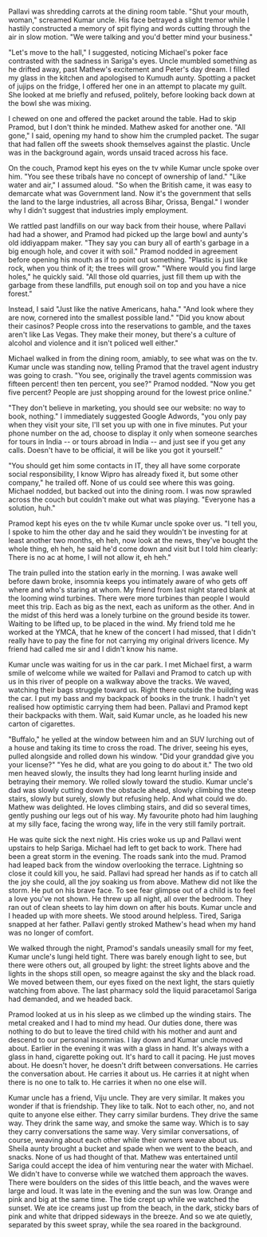 Pallavi was shredding carrots at the dining room table. "Shut your mouth, woman," screamed Kumar uncle. His face betrayed a slight tremor while I hastily constructed a memory of spit flying and words cutting through the air in slow motion. "We were talking and you'd better mind your business." 

"Let's move to the hall," I suggested, noticing Michael's poker face contrasted with the sadness in Sariga's eyes. Uncle mumbled something as he drifted away, past Mathew's excitement and Peter's day dream. I filled my glass in the kitchen and apologised to Kumudh aunty. Spotting a packet of jujips on the fridge, I offered her one in an attempt to placate my guilt. She looked at me briefly and refused, politely, before looking back down at the bowl she was mixing. 

I chewed on one and offered the packet around the table. Had to skip Pramod, but I don't think he minded. Mathew asked for another one. "All gone," I said, opening my hand to show him the crumpled packet. The sugar that had fallen off the sweets shook themselves against the plastic. Uncle was in the background again, words unsaid traced across his face.

On the couch, Pramod kept his eyes on the tv while Kumar uncle spoke over him. "You see these tribals have no concept of ownership of land." "Like water and air," I assumed aloud. "So when the British came, it was easy to demarcate what was Government land. Now it's the government that sells the land to the large industries, all across Bihar, Orissa, Bengal." I wonder why I didn't suggest that industries imply employment.

We rattled past landfills on our way back from their house, where Pallavi had had a shower, and Pramod had picked up the large bowl and aunty's old iddiyappam maker. "They say you can bury all of earth's garbage in a big enough hole, and cover it with soil." Pramod nodded in agreement before opening his mouth as if to point out something. "Plastic is just like rock, when you think of it; the trees will grow." "Where would you find large holes," he quickly said. "All those old quarries, just fill them up with the garbage from these landfills, put enough soil on top and you have a nice forest."

Instead, I said "Just like the native Americans, haha." "And look where they are now, cornered into the smallest possible land." "Did you know about their casinos? People cross into the reservations to gamble, and the taxes aren't like Las Vegas. They make their money, but there's a culture of alcohol and violence and it isn't policed well either."

Michael walked in from the dining room, amiably, to see what was on the tv. Kumar uncle was standing now, telling Pramod that the travel agent industry was going to crash. "You see, originally the travel agents commission was fifteen percent! then ten percent, you see?" Pramod nodded. "Now you get five percent? People are just shopping around for the lowest price online."

"They don't believe in marketing, you should see our website: no way to book, nothing." I immediately suggested Google Adwords, "you only pay when they visit your site, I'll set you up with one in five minutes. Put your phone number on the ad, choose to display it only when someone searches for tours in India -- or tours abroad in India -- and just see if you get any calls. Doesn't have to be official, it will be like you got it yourself."

"You should get him some contacts in IT, they all have some corporate social responsibility, I know Wipro has already fixed it, but some other company," he trailed off. None of us could see where this was going. Michael nodded, but backed out into the dining room. I was now sprawled across the couch but couldn't make out what was playing. "Everyone has a solution, huh."

Pramod kept his eyes on the tv while Kumar uncle spoke over us. "I tell you, I spoke to him the other day and he said they wouldn't be investing for at least another two months, eh heh, now look at the news, they've bought the whole thing, eh heh, he said he'd come down and visit but I told him clearly: There is no ac at home, I will not allow it, eh heh."

The train pulled into the station early in the morning. I was awake well before dawn broke, insomnia keeps you intimately aware of who gets off where and who's staring at whom. My friend from last night stared blank at the looming wind turbines. There were more turbines than people I would meet this trip. Each as big as the next, each as uniform as the other. And in the midst of this herd was a lonely turbine on the ground beside its tower. Waiting to be lifted up, to be placed in the wind. My friend told me he worked at the YMCA, that he knew of the concert I had missed, that I didn't really have to pay the fine for not carrying my original drivers licence. My friend had called me sir and I didn't know his name. 

Kumar uncle was waiting for us in the car park. I met Michael first, a warm smile of welcome while we waited for Pallavi and Pramod to catch up with us in this river of people on a walkway above the tracks. We waved, watching their bags struggle toward us. Right there outside the building was the car. I put my bass and my backpack of books in the trunk. I hadn't yet realised how optimistic carrying them had been. Pallavi and Pramod kept their backpacks with them. Wait, said Kumar uncle, as he loaded his new carton of cigarettes. 

"Buffalo," he yelled at the window between him and an SUV lurching out of a house and taking its time to cross the road. The driver, seeing his eyes, pulled alongside and rolled down his window. "Did your granddad give you your license?" "Yes he did, what are you going to do about it." The two old men heaved slowly, the insults they had long learnt hurling inside and betraying their memory. We rolled slowly toward the studio. Kumar uncle's dad was slowly cutting down the obstacle ahead, slowly climbing the steep stairs, slowly but surely, slowly but refusing help. And what could we do. Mathew was delighted. He loves climbing stairs, and did so several times, gently pushing our legs out of his way. My favourite photo had him laughing at my silly face, facing the wrong way, life in the very still family portrait. 

He was quite sick the next night. His cries woke us up and Pallavi went upstairs to help Sariga. Michael had left to get back to work. There had been a great storm in the evening. The roads sank into the mud. Pramod had leaped back from the window overlooking the terrace. Lightning so close it could kill you, he said. Pallavi had spread her hands as if to catch all the joy she could, all the joy soaking us from above. Mathew did not like the storm. He put on his brave face. To see fear glimpse out of a child is to feel a love you've not shown. He threw up all night, all over the bedroom. They ran out of clean sheets to lay him down on after his bouts. Kumar uncle and I headed up with more sheets. We stood around helpless. Tired, Sariga snapped at her father. Pallavi gently stroked Mathew's head when my hand was no longer of comfort. 

We walked through the night, Pramod's sandals uneasily small for my feet, Kumar uncle's lungi held tight. There was barely enough light to see, but there were others out, all grouped by light: the street lights above and the lights in the shops still open, so meagre against the sky and the black road. We moved between them, our eyes fixed on the next light, the stars quietly watching from above. The last pharmacy sold the liquid paracetamol Sariga had demanded, and we headed back. 

Pramod looked at us in his sleep as we climbed up the winding stairs. The metal creaked and I had to mind my head. Our duties done, there was nothing to do but to leave the tired child with his mother and aunt and descend to our personal insomnias. I lay down and Kumar uncle moved about. Earlier in the evening it was with a glass in hand. It's always with a glass in hand, cigarette poking out. It's hard to call it pacing. He just moves about. He doesn't hover, he doesn't drift between conversations. He carries the conversation about. He carries it about us. He carries it at night when there is no one to talk to. He carries it when no one else will.

Kumar uncle has a friend, Viju uncle. They are very similar. It makes you wonder if that is friendship. They like to talk. Not to each other, no, and not quite to anyone else either. They carry similar burdens. They drive the same way. They drink the same way, and smoke the same way. Which is to say they carry conversations the same way. Very similar conversations, of course, weaving about each other while their owners weave about us. Sheila aunty brought a bucket and spade when we went to the beach, and snacks. None of us had thought of that. Mathew was entertained until Sariga could accept the idea of him venturing near the water with Michael. We didn't have to converse while we watched them approach the waves. There were boulders on the sides of this little beach, and the waves were large and loud. It was late in the evening and the sun was low. Orange and pink and big at the same time. The tide crept up while we watched the sunset. We ate ice creams just up from the beach, in the dark, sticky bars of pink and white that dripped sideways in the breeze. And so we ate quietly, separated by this sweet spray, while the sea roared in the background. 




